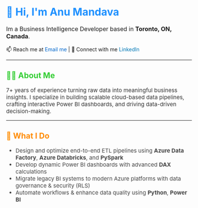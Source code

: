 <h1 style="color:#1E90FF;">👋 Hi, I'm Anu Mandava</h1>

<p style="font-size:16px;">
Im a Business Intelligence Developer based in <b>Toronto, ON, Canada</b>.
</p>

<p>
📫 Reach me at <a href="mailto:anumandava2@gmail.com" style="color:#0066cc; text-decoration:none;">Email me</a> |  
🔗 Connect with me <a href="https://www.linkedin.com/in/anu-mandava-410331155/" target="_blank" style="color:#0077b5; text-decoration:none;">LinkedIn</a>
</p>

<hr>

<h2 style="color:#32CD32;">👩‍💻 About Me</h2>
<p style="font-size:15px; color:#333;">
7+ years of experience turning raw data into meaningful business insights. I specialize in building scalable cloud-based data pipelines, crafting interactive Power BI dashboards, and driving data-driven decision-making.
</p>

<hr>

<h2 style="color:#FF8C00;">🚀 What I Do</h2>
<ul style="font-size:15px; color:#444;">
  <li>Design and optimize end-to-end ETL pipelines using <b>Azure Data Factory</b>, <b>Azure Databricks</b>, and <b>PySpark</b></li>
  <li>Develop dynamic Power BI dashboards with advanced <b>DAX</b> calculations</li>
  <li>Migrate legacy BI systems to modern Azure platforms with data governance & security (RLS)</li>
  <li>Automate workflows & enhance data quality using <b>Python</b>, <b>Power BI
